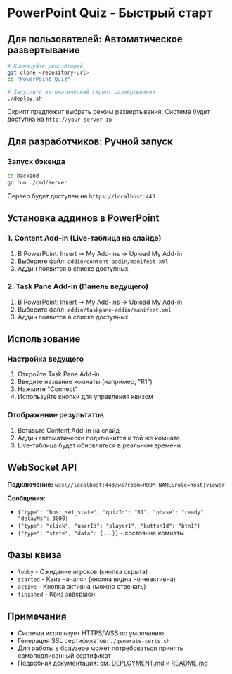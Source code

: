 # PowerPoint Quiz - Быстрый старт

## Для пользователей: Автоматическое развертывание

```bash
# Клонируйте репозиторий
git clone <repository-url>
cd "PowerPoint Quiz"

# Запустите автоматический скрипт развертывания
./deploy.sh
```

Скрипт предложит выбрать режим развертывания. Система будет доступна на `http://your-server-ip`

## Для разработчиков: Ручной запуск

### Запуск бэкенда
```bash
cd backend
go run ./cmd/server
```

Сервер будет доступен на `https://localhost:443`

## Установка аддинов в PowerPoint

### 1. Content Add-in (Live-таблица на слайде)
1. В PowerPoint: Insert → My Add-ins → Upload My Add-in
2. Выберите файл: `addin/content-addin/manifest.xml`
3. Аддин появится в списке доступных

### 2. Task Pane Add-in (Панель ведущего)
1. В PowerPoint: Insert → My Add-ins → Upload My Add-in  
2. Выберите файл: `addin/taskpane-addin/manifest.xml`
3. Аддин появится в списке доступных

## Использование

### Настройка ведущего
1. Откройте Task Pane Add-in
2. Введите название комнаты (например, "R1")
3. Нажмите "Connect"
4. Используйте кнопки для управления квизом

### Отображение результатов
1. Вставьте Content Add-in на слайд
2. Аддин автоматически подключится к той же комнате
3. Live-таблица будет обновляться в реальном времени

## WebSocket API

**Подключение:** `wss://localhost:443/ws?room=ROOM_NAME&role=host|viewer`

**Сообщения:**
- `{"type": "host_set_state", "quizId": "R1", "phase": "ready", "delayMs": 3000}`
- `{"type": "click", "userId": "player1", "buttonId": "btn1"}`
- `{"type": "state", "data": {...}}` - состояние комнаты

## Фазы квиза

- `lobby` - Ожидание игроков (кнопка скрыта)
- `started` - Квиз начался (кнопка видна но неактивна)
- `active` - Кнопка активна (можно отвечать)
- `finished` - Квиз завершен

## Примечания

- Система использует HTTPS/WSS по умолчанию
- Генерация SSL сертификатов: `./generate-certs.sh`
- Для работы в браузере может потребоваться принять самоподписанный сертификат
- Подробная документация: см. [DEPLOYMENT.md](DEPLOYMENT.md) и [README.md](README.md)
